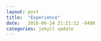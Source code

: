 ```yaml
---
layout: post
title:  "Experience"
date:   2016-06-24 21:21:12 -0400
categories: jekyll update
---
```

